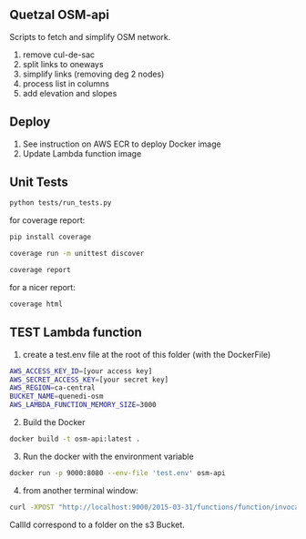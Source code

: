## Quetzal OSM-api

Scripts to fetch and simplify OSM network.
1) remove cul-de-sac
2) split links to oneways
3) simplify links (removing deg 2 nodes)
4) process list in columns
5) add elevation and slopes


## Deploy

1) See instruction on AWS ECR to deploy Docker image
2) Update Lambda function image

## Unit Tests

```bash
python tests/run_tests.py
``` 
for coverage report:

```bash
pip install coverage
``` 
```bash
coverage run -m unittest discover
```
```bash
coverage report
```
for a nicer report:
```bash
coverage html
```


## TEST Lambda function

1) create a test.env file at the root of this folder (with the DockerFile)
```bash
AWS_ACCESS_KEY_ID=[your access key]
AWS_SECRET_ACCESS_KEY=[your secret key]
AWS_REGION=ca-central
BUCKET_NAME=quenedi-osm
AWS_LAMBDA_FUNCTION_MEMORY_SIZE=3000
```
2) Build the Docker
```bash
docker build -t osm-api:latest .

```
3) Run the docker with the environment variable
```bash
docker run -p 9000:8080 --env-file 'test.env' osm-api 
```
4) from another terminal window:
```bash
curl -XPOST "http://localhost:9000/2015-03-31/functions/function/invocations" -d "{\"bbox\":[45.436521914253944,-73.79789929568945,45.59889118488431,-73.46685884481215],\"highway\":[\"motorway\",\"motorway_link\",\"trunk\",\"trunk_link\",\"primary\",\"primary_link\",\"secondary\",\"secondary_link\",\"cycleway\"],\"callID\":\"test\",\"elevation\":true}"
```


CallId correspond to a folder on the s3 Bucket.
